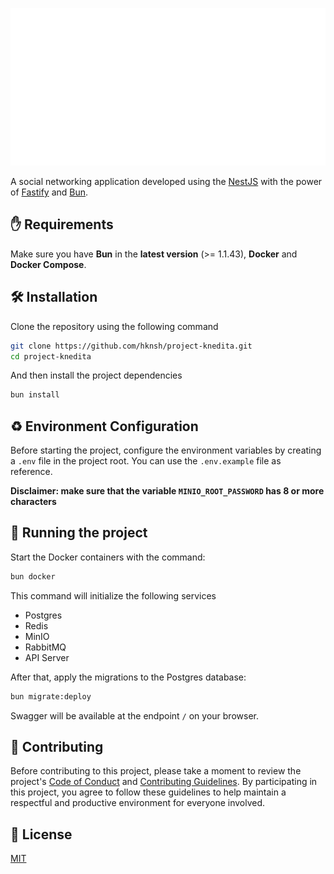 <p align="center">
  <picture>
    <source media="(prefers-color-scheme: dark)" srcset="./resources/logo-light.svg">
    <source media="(prefers-color-scheme: light)" srcset="./resources/logo-dark.svg">
    <img alt="Project Knedita" src="./resources/logo-light.svg" width="700">
  </picture>
</p>

A social networking application developed using the [NestJS](https://nestjs.com/) with
the power of [Fastify](https://fastify.dev/) and [Bun](https://bun.sh/).

## ✋ Requirements
Make sure you have **Bun** in the **latest version** (>= 1.1.43), **Docker** and **Docker Compose**.

## 🛠️ Installation
Clone the repository using the following command
```bash
git clone https://github.com/hknsh/project-knedita.git
cd project-knedita
```
And then install the project dependencies
```bash
bun install
```

## ♻️ Environment Configuration
Before starting the project, configure the environment variables by creating a `.env` file in the project
root. You can use the `.env.example` file as reference.

**Disclaimer: make sure that the variable `MINIO_ROOT_PASSWORD` has 8 or more characters**

## 🏁 Running the project
Start the Docker containers with the command:
```bash
bun docker
```
This command will initialize the following services

- Postgres
- Redis
- MinIO
- RabbitMQ
- API Server

After that, apply the migrations to the Postgres database:
```bash
bun migrate:deploy
```

Swagger will be available at the endpoint `/` on your browser.

## 👷 Contributing
Before contributing to this project, please take a moment to review the project's
[Code of Conduct](https://github.com/hknsh/project-knedita/blob/improvements/CODE_OF_CONDUCT.md) and
[Contributing Guidelines](https://github.com/hknsh/project-knedita/blob/improvements/CONTRIBUTING.md).
By participating in this project, you agree to follow these guidelines to help maintain a
respectful and productive environment for everyone involved.

## 📜 License

[MIT](https://choosealicense.com/licenses/mit/)
